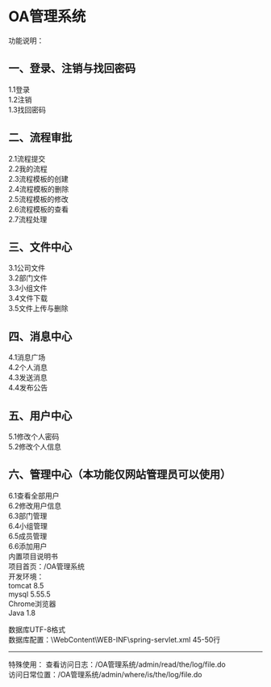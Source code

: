 OA管理系统
=======
功能说明：

一、登录、注销与找回密码
---
1.1登录<br>
1.2注销<br>
1.3找回密码<br>

二、流程审批
---
2.1流程提交<br>
2.2我的流程<br>
2.3流程模板的创建<br>
2.4流程模板的删除<br>
2.5流程模板的修改<br>
2.6流程模板的查看<br>
2.7流程处理<br>

三、文件中心
---
3.1公司文件<br>
3.2部门文件<br>
3.3小组文件<br>
3.4文件下载<br>
3.5文件上传与删除<br>

四、消息中心
---
4.1消息广场<br>
4.2个人消息<br>
4.3发送消息<br>
4.4发布公告<br>

五、用户中心
---
5.1修改个人密码<br>
5.2修改个人信息<br>

六、管理中心（本功能仅网站管理员可以使用）
---
6.1查看全部用户<br>
6.2修改用户信息<br>
6.3部门管理<br>
6.4小组管理<br>
6.5成员管理<br>
6.6添加用户<br>
内置项目说明书<br>
项目首页：/OA管理系统<br>
开发环境：<br>
	tomcat 8.5<br>
	mysql 5.55.5<br>
	Chrome浏览器<br>
	Java 1.8<br>

数据库UTF-8格式<br>
数据库配置：\WebContent\WEB-INF\spring-servlet.xml  45-50行<br>

----------------------------------------------
特殊使用：
查看访问日志：/OA管理系统/admin/read/the/log/file.do<br>
访问日常位置：/OA管理系统/admin/where/is/the/log/file.do<br>
